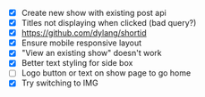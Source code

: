 - [x] Create new show with existing post api
- [x] Titles not displaying when clicked (bad query?)
- [x] https://github.com/dylang/shortid
- [x] Ensure mobile responsive layout
- [x] "View an existing show" doesn't work
- [x] Better text styling for side box
- [ ] Logo button or text on show page to go home
- [x] Try switching to IMG

